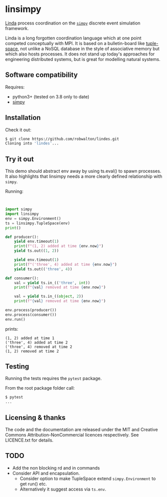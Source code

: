 # linsimpy

[Linda](https://en.wikipedia.org/wiki/Linda_(coordination_language)) process
coordination on the [`simpy`](https://simpy.readthedocs.io) discrete event
simulation framework.

Linda is a long forgotten coordination language which at one point competed
conceptually with MPI. It is based on a bulletin-board like
[tuple-space](https://en.wikipedia.org/wiki/Tuple_space), not unlike a NoSQL
database in the style of associative memory but which also hosts processes. It
does not stand up today's approaches for engineering distributed systems, but
is great for modelling natural systems.  


## Software compatibility

Requires:
- python3+ (tested on 3.8 only to date)
- [simpy](https://gitlab.com/team-simpy/simpy)

## Installation
Check it out:
```bash
$ git clone https://github.com/robwalton/lindes.git
Cloning into 'lindes'...
```

## Try it out

This demo should abstract env away by using ts.eval() to spawn processes. It also
highlights that linsimpy needs a more clearly defined relationship with `simpy`.

Running:
```python


import simpy
import linsimpy
env = simpy.Environment()
ts = linsimpy.TupleSpace(env)
print()

def producer():
    yield env.timeout(1)
    print(f"(1, 2) added at time {env.now}")
    yield ts.out((1, 2))

    yield env.timeout(1)
    print(f"('three', 4) added at time {env.now}")
    yield ts.out(('three', 4))

def consumer():
    val = yield ts.in_(('three', int))
    print(f"{val} removed at time {env.now}")

    val = yield ts.in_((object, 2))
    print(f"{val} removed at time {env.now}")

env.process(producer())
env.process(consumer())
env.run()
```
prints:
```
(1, 2) added at time 1
('three', 4) added at time 2
('three', 4) removed at time 2
(1, 2) removed at time 2  
```



## Testing
Running the tests requires the `pytest` package. 

From the root package folder call:
```bash
$ pytest
...
```


## Licensing & thanks

The code and the documentation are released under the MIT and Creative Commons
Attribution-NonCommercial licences respectively. See LICENCE.txt for details.

## TODO

- Add the non blocking rd and in commands
- Consider API and encapsulation.
    - Consider option to make TupleSpace extend `simpy.Environment` to get run() etc.
    - Alternatively it suggest access via `ts.env`.



  
